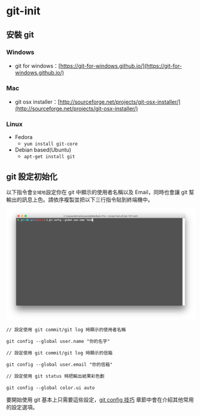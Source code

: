# git-init

## 安裝 git

### Windows
- git for windows：[https://git-for-windows.github.io/](https://git-for-windows.github.io/)

### Mac
- git osx installer：[http://sourceforge.net/projects/git-osx-installer/](http://sourceforge.net/projects/git-osx-installer/)

### Linux
- Fedora
  - `yum install git-core`
- Debian based(Ubuntu)
  - `apt-get install git`

## git 設定初始化

以下指令會`全域地`設定你在 git 中顯示的使用者名稱以及 Email，同時也會讓 git 幫輸出的訊息上色。請依序複製並把以下三行指令貼到終端機中。

![](../img/git-init-1.png)

```
// 設定使用 git commit/git log 時顯示的使用者名稱
```

`git config --global user.name "你的名字"`

```
// 設定使用 git commit/git log 時顯示的信箱
```

`git config --global user.email "你的信箱"`

```
// 設定使用 git status 時把輸出結果彩色劃
```

`git config --global color.ui auto`

要開始使用 git 基本上只需要這些設定，[git config 技巧](../git-conifg/index.md) 章節中會在介紹其他常用的設定選項。